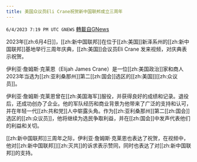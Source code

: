 ```yaml
---
title: 美国众议员Eli Crane祝贺新中国联邦成立三周年
---
```

`6/4/2023 7:19 PM UTC GNEWS` [轉載自GNews](https://gnews.org/articles/1357179)

         

2023年[[zh:6月4日]]，[[zh:新中国联邦]]在位于[[zh:美国]]新泽系州的[[zh:新中国联邦]]基地举行三周年庆典，[[zh:美国]]会议员Eli Crane 发来视频，对庆典表示祝贺。

伊利亚·詹姆斯·克莱恩（Elijah James Crane）是一位[[zh:美国政治]]家和商人2023年当选为[[zh:亚利桑那州]]第二[[zh:国会]]选区的[[zh:美国]][[zh:众议员]]。

伊利亚·詹姆斯·克莱恩曾在[[zh:美国海军]]服役，并获得良好的成绩和记录。退役后，还成功创办了企业。他的军队经历和商业背景为他带来了广泛的支持和认可，并在年轻一代[[zh:共和党]]人中崭露头角。作为[[zh:亚利桑那州]]第二[[zh:国会]]选区的[[zh:众议员]]，他将继续为选民争取利益，并在[[zh:国会]]中发声代表他们的利益和关切。

[[zh:新中国联邦]]三周年之际，伊利亚·詹姆斯·克莱恩也表达了祝贺，在视频中，他对[[zh:新中国联邦]][[zh:灭共]]的诉求表示赞同，同时也表达了对[[zh:新中国联邦]]的支持。
